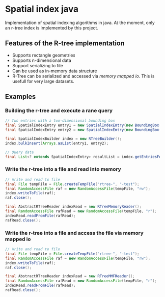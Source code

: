 # Spatial index java
Implementation of spatial indexing algorithms in java. At the moment, only an r-tree index is implemented by this project.

## Features of the R-tree implementation
* Supports rectangle geometries
* Supports n-dimensional data
* Support serializing to file
* Can be used as in-memory data structure
* R-Tree can be serialized and accessed via _memory mapped io_. This is usefull for very large datasets.

## Examples

### Building the r-tree and execute a rane query
```java
// Two entries with a two-dimensional bounding box
final SpatialIndexEntry entry1 = new SpatialIndexEntry(new BoundingBox(1d, 2d, 1d, 2d), "abc");
final SpatialIndexEntry entry2 = new SpatialIndexEntry(new BoundingBox(10d, 20d, 10d, 20d), "def");

final SpatialIndexBuilder index = new RTreeBuilder();
index.bulkInsert(Arrays.asList(entry1, entry2);

// Query data
final List<? extends SpatialIndexEntry> resultList = index.getEntriesForRegion(new BoundingBox(1d, 1.5d, 1d, 1.5d));
```

### Write the r-tree into a file and read into memory
```java
// Write and read to file
final File tempFile = File.createTempFile("rtree-", "-test");
final RandomAccessFile raf = new RandomAccessFile(tempFile, "rw");		
index.writeToFile(raf);
raf.close();

final AbstractRTreeReader indexRead = new RTreeMemoryReader();
final RandomAccessFile rafRead = new RandomAccessFile(tempFile, "r");
indexRead.readFromFile(rafRead);
rafRead.close();
```

### Write the r-tree into a file and access the file via memory mapped io
```java
// Write and read to file
final File tempFile = File.createTempFile("rtree-", "-test");
final RandomAccessFile raf = new RandomAccessFile(tempFile, "rw");		
index.writeToFile(raf);
raf.close();

final AbstractRTreeReader indexRead = new RTreeMMFReader();
final RandomAccessFile rafRead = new RandomAccessFile(tempFile, "r");
indexRead.readFromFile(rafRead);
rafRead.close();
```